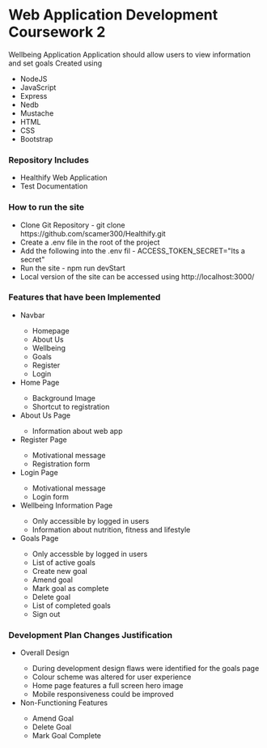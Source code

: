 <h1>Web Application Development Coursework 2</h1>
Wellbeing Application
Application should allow users to view information and set goals
Created using
<ul>
  <li>NodeJS</li>
  <li>JavaScript</li>
  <li>Express</li>
  <li>Nedb</li>
  <li>Mustache</li>
  <li>HTML</li>
  <li>CSS</li>
  <li>Bootstrap</li>
</ul>

<h3>Repository Includes</h3>
<ul>
  <li>Healthify Web Application</li>
  <li>Test Documentation</li>
</ul>

<h3>How to run the site</h3>
<ul>
<li>Clone Git Repository - git clone https://github.com/scamer300/Healthify.git</li>
<li>Create a .env file in the root of the project</li>
<li>Add the following into the .env fil - ACCESS_TOKEN_SECRET="Its a secret"</li>
<li>Run the site - npm run devStart</li>
<li>Local version of the site can be accessed using http://localhost:3000/</li>
</ul>

<h3>Features that have been Implemented</h3>
<ul>
  <li>Navbar</li>
  <ul>
    <li>Homepage</li>
    <li>About Us</li>
    <li>Wellbeing</li>
    <li>Goals</li>
    <li>Register</li>
    <li>Login</li>
  </ul>
<li>Home Page</li>
  <ul>
    <li>Background Image</li>
    <li>Shortcut to registration</li>
  </ul>
<li>About Us Page</li>
  <ul>
   <li>Information about web app</li>
  </ul>
<li>Register Page</li>
  <ul>
    <li>Motivational message</li>
    <li>Registration form</li>
  </ul>
<li>Login Page</li>
   <ul>
    <li>Motivational message</li>
    <li>Login form</li>
   </ul>
<li>Wellbeing Information Page</li>
   <ul>
    <li>Only accessible by logged in users</li>
    <li>Information about nutrition, fitness and lifestyle</li>
   </ul>
<li>Goals Page</li>
  <ul>
    <li>Only accessble by logged in users</li>
    <li>List of active goals</li>
    <li>Create new goal</li>
    <li>Amend goal</li>
    <li>Mark goal as complete</li>
    <li>Delete goal</li>
    <li>List of completed goals</li>
    <li>Sign out</li>
  </ul>
 </ul>
 
 <h3>Development Plan Changes Justification</h3>
 <ul>
  <li>Overall Design</li>
    <ul>
      <li>During development design flaws were identified for the goals page</li>
      <li>Colour scheme was altered for user experience</li>
      <li>Home page features a full screen hero image</li>
      <li>Mobile responsiveness could be improved</li>
    </ul>
  <li>Non-Functioning Features</li>
  <ul>
    <li>Amend Goal</li>
    <li>Delete Goal</li>
    <li>Mark Goal Complete</li>
  </ul>
 </ul>
